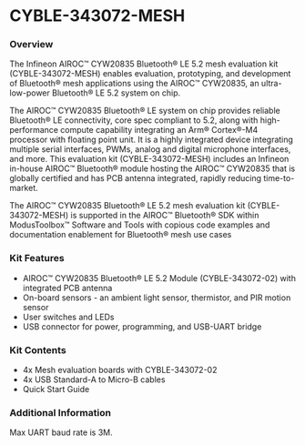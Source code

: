 # CYBLE-343072-MESH

### Overview

The Infineon AIROC&#8482; CYW20835 Bluetooth&#174; LE 5.2 mesh evaluation kit (CYBLE-343072-MESH) enables evaluation, prototyping, and development of Bluetooth&#174; mesh applications using the AIROC&#8482; CYW20835, an ultra-low-power Bluetooth&#174; LE 5.2 system on chip.

The AIROC&#8482; CYW20835 Bluetooth&#174; LE system on chip provides reliable Bluetooth&#174; LE connectivity, core spec compliant to 5.2, along with high-performance compute capability integrating an Arm&#174; Cortex&#174;-M4 processor with floating point unit. It is a highly integrated device integrating multiple serial interfaces, PWMs, analog and digital microphone interfaces, and more. This evaluation kit (CYBLE-343072-MESH) includes an Infineon in-house AIROC&#8482; Bluetooth&#174; module hosting the AIROC&#8482; CYW20835 that is globally certified and has PCB antenna integrated, rapidly reducing time-to-market.

The AIROC&#8482; CYW20835 Bluetooth&#174; LE 5.2 mesh evaluation kit (CYBLE-343072-MESH) is supported in the AIROC&#8482; Bluetooth&#174; SDK within ModusToolbox&#8482; Software and Tools with copious code examples and documentation enablement for Bluetooth&#174; mesh use cases

### Kit Features

* AIROC&#8482; CYW20835 Bluetooth&#174; LE 5.2 Module (CYBLE-343072-02) with integrated PCB antenna
* On-board sensors - an ambient light sensor, thermistor, and PIR motion sensor
* User switches and LEDs
* USB connector for power, programming, and USB-UART bridge

### Kit Contents

* 4x Mesh evaluation boards with CYBLE-343072-02
* 4x USB Standard-A to Micro-B cables
* Quick Start Guide

### Additional Information

Max UART baud rate is 3M.
